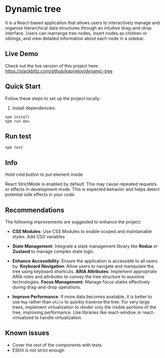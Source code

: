 # Dynamic tree

It is a React-based application that allows users to interactively manage and organize hierarchical data structures through an intuitive drag-and-drop interface. Users can rearrange tree nodes, insert nodes as children or siblings, and view detailed information about each node in a sidebar.

## Live Demo

Check out the live version of this project here:
https://stackblitz.com/github/kaprielov/dynamic-tree

## Quick Start

Follow these steps to set up the project locally:

1. Install dependencies:
```
npm install
npm run dev
```

## Run test

```
npm test
```

## Info

Hold cmd button to put element inside

React StrictMode is enabled by default. This may cause repeated requests or effects in development mode. This is expected behavior and helps detect potential side effects in your code.

## Recommendations

The following improvements are suggested to enhance the project:

- **CSS Modules**:
Use CSS Modules to enable scoped and maintainable styles.
Add CSS variables

- **State Management**:
Integrate a state management library like **Redux** or **Zustand** to manage complex state logic.

- **Enhance Accessibility**:
Ensure the application is accessible to all users by:
**Keyboard Navigation**: Allow users to navigate and manipulate the tree using keyboard shortcuts.
**ARIA Attributes**: Implement appropriate ARIA roles and attributes to convey the tree structure to assistive technologies.
**Focus Management**: Manage focus states effectively during drag-and-drop operations.

- **Improve Performance**:
If more data becomes available, it is better to use `Map` rather than `while` to quickly traverse the tree.
For very large trees, implement virtualization to render only the visible portions of the tree, improving performance.
Use libraries like react-window or react-virtualized to handle virtualization.

## Known issues
- Cover the rest of the components with tests
- ESlint is not strict enough